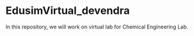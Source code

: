 # EdusimVirtual_devendra
In this repository, we will work on virtual lab for Chemical Engineering Lab.
